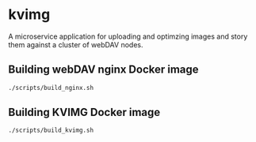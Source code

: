 # kvimg

A microservice application for uploading and optimzing images and story them against a cluster of webDAV nodes.

## Building webDAV nginx Docker image

```bash
./scripts/build_nginx.sh
```

## Building KVIMG Docker image

```bash
./scripts/build_kvimg.sh
```

